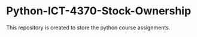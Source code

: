 # Python-ICT-4370-Stock-Ownership
This repository is created to store the python course assignments.
